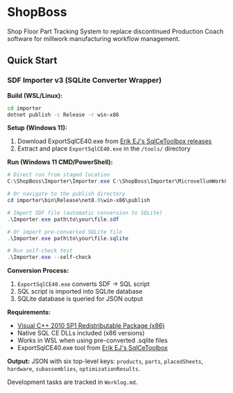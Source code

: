 # ShopBoss

Shop Floor Part Tracking System to replace discontinued Production Coach software for millwork manufacturing workflow management.

## Quick Start

### SDF Importer v3 (SQLite Converter Wrapper)

**Build (WSL/Linux):**
```bash
cd importer
dotnet publish -c Release -r win-x86
```

**Setup (Windows 11):**
1. Download ExportSqlCE40.exe from [Erik EJ's SqlCeToolbox releases](https://github.com/ErikEJ/SqlCeToolbox/releases)
2. Extract and place `ExportSqlCE40.exe` in the `/tools/` directory

**Run (Windows 11 CMD/PowerShell):**
```powershell
# Direct run from staged location
C:\ShopBoss\Importer\Importer.exe C:\ShopBoss\Importer\MicrovellumWorkOrder.sdf

# Or navigate to the publish directory
cd importer\bin\Release\net8.0\win-x86\publish

# Import SDF file (automatic conversion to SQLite)
.\Importer.exe path\to\your\file.sdf

# Or import pre-converted SQLite file
.\Importer.exe path\to\your\file.sqlite

# Run self-check test
.\Importer.exe --self-check
```

**Conversion Process:**
1. `ExportSqlCE40.exe` converts SDF → SQL script
2. SQL script is imported into SQLite database  
3. SQLite database is queried for JSON output

**Requirements:** 
- [Visual C++ 2010 SP1 Redistributable Package (x86)](https://www.microsoft.com/en-us/download/details.aspx?id=26999)
- Native SQL CE DLLs included (x86 versions)
- Works in WSL when using pre-converted .sqlite files
- ExportSqlCE40.exe tool from [Erik EJ's SqlCeToolbox](https://github.com/ErikEJ/SqlCeToolbox)

**Output:** JSON with six top-level keys: `products`, `parts`, `placedSheets`, `hardware`, `subassemblies`, `optimizationResults`.

Development tasks are tracked in `Worklog.md`.